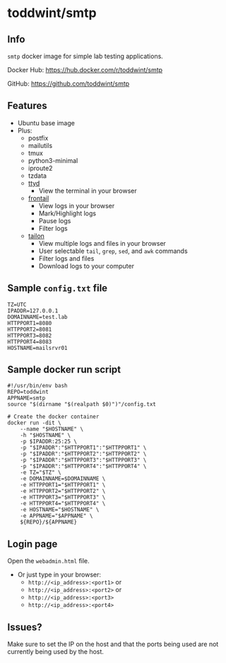 # toddwint/smtp

## Info

`smtp` docker image for simple lab testing applications.

Docker Hub: <https://hub.docker.com/r/toddwint/smtp>

GitHub: <https://github.com/toddwint/smtp>


## Features

- Ubuntu base image
- Plus:
  - postfix
  - mailutils
  - tmux
  - python3-minimal
  - iproute2
  - tzdata
  - [ttyd](https://github.com/tsl0922/ttyd)
    - View the terminal in your browser
  - [frontail](https://github.com/mthenw/frontail)
    - View logs in your browser
    - Mark/Highlight logs
    - Pause logs
    - Filter logs
  - [tailon](https://github.com/gvalkov/tailon)
    - View multiple logs and files in your browser
    - User selectable `tail`, `grep`, `sed`, and `awk` commands
    - Filter logs and files
    - Download logs to your computer


## Sample `config.txt` file

```
TZ=UTC
IPADDR=127.0.0.1
DOMAINNAME=test.lab
HTTPPORT1=8080
HTTPPORT2=8081
HTTPPORT3=8082
HTTPPORT4=8083
HOSTNAME=mailsrvr01
```


## Sample docker run script

```
#!/usr/bin/env bash
REPO=toddwint
APPNAME=smtp
source "$(dirname "$(realpath $0)")"/config.txt

# Create the docker container
docker run -dit \
    --name "$HOSTNAME" \
    -h "$HOSTNAME" \
    -p $IPADDR:25:25 \
    -p "$IPADDR":"$HTTPPORT1":"$HTTPPORT1" \
    -p "$IPADDR":"$HTTPPORT2":"$HTTPPORT2" \
    -p "$IPADDR":"$HTTPPORT3":"$HTTPPORT3" \
    -p "$IPADDR":"$HTTPPORT4":"$HTTPPORT4" \
    -e TZ="$TZ" \
    -e DOMAINNAME=$DOMAINNAME \
    -e HTTPPORT1="$HTTPPORT1" \
    -e HTTPPORT2="$HTTPPORT2" \
    -e HTTPPORT3="$HTTPPORT3" \
    -e HTTPPORT4="$HTTPPORT4" \
    -e HOSTNAME="$HOSTNAME" \
    -e APPNAME="$APPNAME" \
    ${REPO}/${APPNAME}
```


## Login page

Open the `webadmin.html` file.

- Or just type in your browser: 
  - `http://<ip_address>:<port1>` or
  - `http://<ip_address>:<port2>` or
  - `http://<ip_address>:<port3>`
  - `http://<ip_address>:<port4>`


## Issues?

Make sure to set the IP on the host and that the ports being used are not currently being used by the host.
